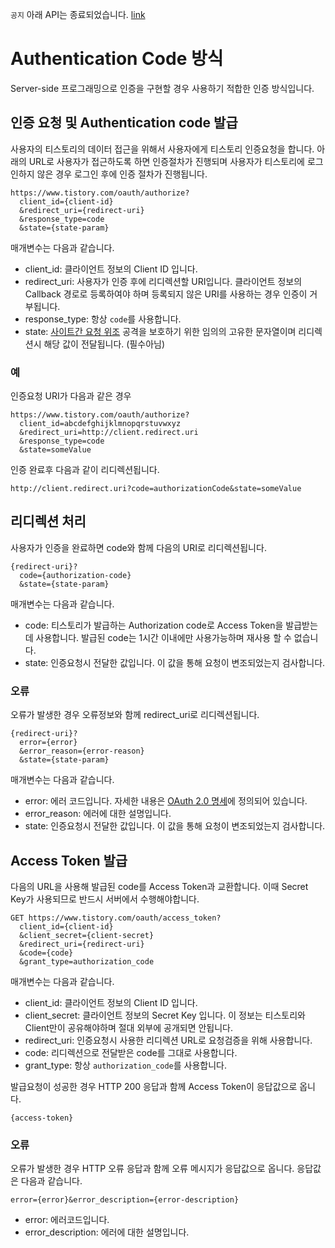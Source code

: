 `공지` 아래 API는 종료되었습니다. [link](https://notice.tistory.com/2664)

# Authentication Code 방식

Server-side 프로그래밍으로 인증을 구현할 경우 사용하기 적합한 인증 방식입니다.

## 인증 요청 및 Authentication code 발급

사용자의 티스토리의 데이터 접근을 위해서 사용자에게 티스토리 인증요청을 합니다. 아래의 URL로 사용자가 접근하도록 하면 인증절차가 진행되며 사용자가 티스토리에 로그인하지 않은 경우 로그인 후에 인증 절차가 진행됩니다.

```
https://www.tistory.com/oauth/authorize?
  client_id={client-id}
  &redirect_uri={redirect-uri}
  &response_type=code
  &state={state-param}
```

매개변수는 다음과 같습니다.

- client_id: 클라이언트 정보의 Client ID 입니다.
- redirect_uri: 사용자가 인증 후에 리디렉션할 URI입니다. 클라이언트 정보의 Callback 경로로 등록하여야 하며 등록되지 않은 URI를 사용하는 경우 인증이 거부됩니다.
- response_type: 항상 `code`를 사용합니다.
- state:  [사이트간 요청 위조](https://en.wikipedia.org/wiki/Cross-site_request_forgery) 공격을 보호하기 위한 임의의 고유한 문자열이며 리디렉션시 해당 값이 전달됩니다. (필수아님)

### 예

인증요청 URI가 다음과 같은 경우

```
https://www.tistory.com/oauth/authorize?
  client_id=abcdefghijklmnopqrstuvwxyz
  &redirect_uri=http://client.redirect.uri
  &response_type=code
  &state=someValue
```

인증 완료후 다음과 같이 리디렉션됩니다.

```
http://client.redirect.uri?code=authorizationCode&state=someValue
```

## 리디렉션 처리

사용자가 인증을 완료하면 code와 함께 다음의 URI로 리디렉션됩니다.

```
{redirect-uri}?
  code={authorization-code}
  &state={state-param}
```

매개변수는 다음과 같습니다.

- code: 티스토리가 발급하는 Authorization code로 Access Token을 발급받는데 사용합니다. 발급된 code는 1시간 이내에만 사용가능하며 재사용 할 수 없습니다.
- state: 인증요청시 전달한 값입니다. 이 값을 통해 요청이 변조되었는지 검사합니다.


### 오류

오류가 발생한 경우 오류정보와 함께 redirect_uri로 리디렉션됩니다.

```
{redirect-uri}?
  error={error}
  &error_reason={error-reason}
  &state={state-param}
```

매개변수는 다음과 같습니다.

- error: 에러 코드입니다. 자세한 내용은 [OAuth 2.0 명세](https://tools.ietf.org/html/rfc6749#section-4.1.2.1)에 정의되어 있습니다.
- error_reason: 에러에 대한 설명입니다.
- state: 인증요청시 전달한 값입니다. 이 값을 통해 요청이 변조되었는지 검사합니다.

## Access Token 발급

다음의 URL을 사용해 발급된 code를 Access Token과 교환합니다. 이때 Secret Key가 사용되므로 반드시 서버에서 수행해야합니다.

```
GET https://www.tistory.com/oauth/access_token?
  client_id={client-id}
  &client_secret={client-secret}
  &redirect_uri={redirect-uri}
  &code={code}
  &grant_type=authorization_code
```

매개변수는 다음과 같습니다.

- client_id: 클라이언트 정보의 Client ID 입니다.
- client_secret: 클라이언트 정보의 Secret Key 입니다. 이 정보는 티스토리와 Client만이 공유해야하며 절대 외부에 공개되면 안됩니다.
- redirect_uri: 인증요청시 사용한 리디렉션 URL로 요청검증을 위해 사용합니다.
- code: 리디렉션으로 전달받은 code를 그대로 사용합니다.
- grant_type: 항상 `authorization_code`를 사용합니다.

발급요청이 성공한 경우 HTTP 200 응답과 함께 Access Token이 응답값으로 옵니다.

```
{access-token}
```

### 오류

오류가 발생한 경우 HTTP 오류 응답과 함께 오류 메시지가 응답값으로 옵니다. 응답값은 다음과 같습니다.

```
error={error}&error_description={error-description}
```

- error: 에러코드입니다.
- error_description: 에러에 대한 설명입니다.
